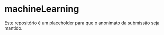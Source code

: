 # machineLearning

Este repositório é um placeholder para que o anonimato da submissão seja mantido.
